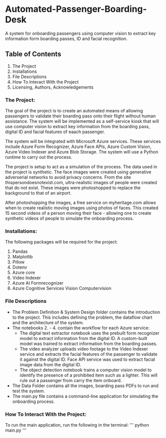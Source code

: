 # Automated-Passenger-Boarding-Desk

A system for onboarding passengers using computer vision to extract key information form boarding passes, ID and facial recognition.  

## Table of Contents
1. The Project
2. Installations
3. File Descriptions
4. How To Interact With the Project
5. Licensing, Authors, Acknowledgements

### The Project: 

The goal of the project is to create an automated means of allowing passengers to validate their boarding pass onto their flight without human assistance. The system will be implemented as a self-service kiosk that will use computer vision to extract key information from the boarding pass, digital ID and facial features of eaach passenger. 

The system will be integrated with Microsoft Azure services. These services include Azure Form Recognizer, Azure Face APIs, Azure Custom Vision, Azure Video Indexer and Azure Blob Storage. The system will use a Python runtime to carry out the process. 

The project is setup to act as a simulation of the process. The data used in the project is synthetic. The face images were created using generative adverserial networks to avoid privacy concerns. From the site thispersondoesnotexist.com, ultra-realistic images of people were created that do not exist. These images were photoshopped to replace the background to that of an airport. 

After photoshopping the images, a free service on myheritage.com allows when to create realistic moving images using photos of faces. This created 15 second videos of a person moving their face - allowing one to create synthetic videos of people to simulate the onboarding process.   

### Installations: 
The following packages will be required for the project: 
1. Pandas
2. Matplotlib
3. Pillow
4. Dotenv
5. Azure core
6. Video Indexer
7. Azure AI Formrecognizer
8. Azure Cognitive Services Vision Computervision

### File Descriptions

- The Problem Definition & System Design folder contains the introduction to the project. This includes defining the problem, the dataflow chart and the architecture of the system. 
- The notebooks 2. - 4. contain the workflow for each Azure service: 
    - The digital text extractor notebook uses the prebuilt form recognizer model to extract information from the digital ID. A custom-built model was trained to extract information from the boarding passes.
    - The video analyzer uploads video footage to the Video Indexer service and extracts the facial features of the passenger to validate it against the digital ID. Face API service was used to extract facial image data from the digital ID. 
    - The object detection notebook trains a computer vision model to identify the presence of a prohibited item such as a lighter. This will rule out a passenger from carry the item onboard. 
- The Data Folder contains all the images, boarding pass PDFs to run and test the system.      
- The main.py file contains a command-line application for simulating the onboarding process.

### How To Interact With the Project:

To run the main application, run the following in the terminal: 
'''
python main.py
''' 